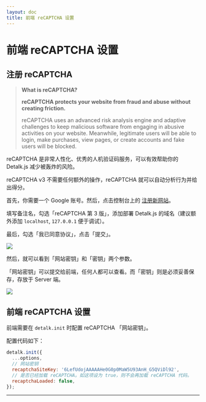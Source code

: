 ```yaml
---
layout: doc
title: 前端 reCAPTCHA 设置
---
```


# 前端 reCAPTCHA 设置

## 注册 reCAPTCHA

> **What is reCAPTCHA?**
> 
> **reCAPTCHA protects your website from fraud and abuse without creating friction.**
> 
> reCAPTCHA uses an advanced risk analysis engine and adaptive challenges to keep malicious software from engaging in abusive activities on your website. Meanwhile, legitimate users will be able to login, make purchases, view pages, or create accounts and fake users will be blocked.

reCAPTCHA 是非常人性化、优秀的人机验证码服务，可以有效帮助你的 Detalk.js 减少被轰炸的风险。

reCAPTCHA v3 不需要任何额外的操作，reCAPTCHA 就可以自动分析行为并给出得分。

首先，你需要一个 Google 账号。然后，点击控制台上的 [注册新网站](https://www.google.com/recaptcha/admin/create)。

填写备注名，勾选「reCAPTCHA 第 3 版」，添加部署 Detalk.js 的域名（建议额外添加 `localhost`, `127.0.0.1` 便于调试）。

最后，勾选「我已同意协议」，点击「提交」。

![](https://p.awa.fyi/s/2023/1673072313234.png)

然后，就可以看到「网站密钥」和「密钥」两个参数。

「网站密钥」可以提交给前端，任何人都可以查看。而「密钥」则是必须妥善保存，存放于 Server 端。

![](https://p.awa.fyi/s/2023/1673072557333.png)

## 前端 reCAPTCHA 设置

前端需要在 `detalk.init` 时配置 reCAPTCHA 「网站密钥」。

配置代码如下：

```js
detalk.init({
  ...options,
  // 网站密钥
  recaptchaSiteKey: '6LefUdojAAAAAHe0G0p0MaW5U93AnH_G5QViDl92',
  // 是否已经加载 reCAPTCHA。如这项设为 true，则不会再加载 reCAPTCHA 代码。
  recaptchaLoaded: false,
});
```

---

<Comment />


